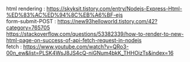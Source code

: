 html rendering : https://skyksit.tistory.com/entry/Nodejs-Express-Html-%ED%83%AC%ED%94%8C%EB%A6%BF-ejs
<br>
form-submit-POST : https://new93helloworld.tistory.com/42?category=765705
<br>
https://stackoverflow.com/questions/53382339/how-to-render-to-new-html-page-on-success-of-api-fetch-request-in-nodejs
<br>
fetch : https://www.youtube.com/watch?v=QRo3-00n_ew&list=PLSK4WsJ8JS4cQ-niGNum4bkK_THHOizTs&index=16
